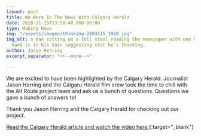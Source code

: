 ```yaml
---
layout: post
title: We Were In The News With Calgary Herald
date: 2020-11-15T13:58:48.000-06:00
type: Making News
img: "/assets/images/thinking-2603515_1920.jpg"
img_alt: a man sitting on a tall stool reading the newspaper with one hand. His other
  hand is in his hair suggesting that he's thinking.
author: Jason Herring
excerpt_separator: "<!--more-->"

---
```

We are excited to have been highlighted by the Calgary Herald. Journalist Jason Herring and the Calgaru Herald film crew took the time to chill with the Alt Route project team and ask us a bunch of questions. Questions we gave a bunch of answers to!

Thank you Jason Herring and the Calgary Herald for checking out our project. 

[Read the Calgary Herald article and watch the video here.](https://calgaryherald.com/news/local-news/blind-boarders-repurpose-skatepark-for-youth-with-vision-loss "Blind boarders repurpose skatepark for youth with vision loss"){:target="_blank"}